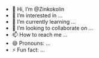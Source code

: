 - 👋 Hi, I’m @Zinkokolin
- 👀 I’m interested in ...
- 🌱 I’m currently learning ...
- 💞️ I’m looking to collaborate on ...
- 📫 How to reach me ...
- 😄 Pronouns: ...
- ⚡ Fun fact: ...

<!---
Zinkokolin/Zinkokolin is a ✨ special ✨ repository because its `README.md` (this file) appears on your GitHub profile.
You can click the Preview link to take a look at your changes.
--->
